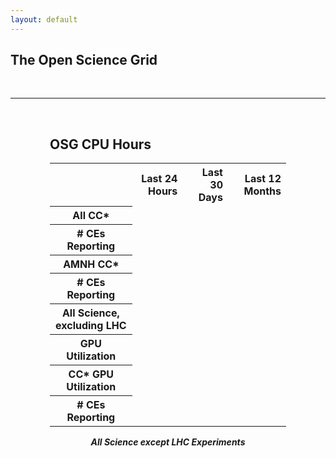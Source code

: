 ```yaml
---
layout: default
---
```


## The Open Science Grid

<br/>
<hr/>
<br/>

<style>
.osg_hours td,th.ar { text-align: right }
.osg_table_footer {
    font-weight: bold;
    font-style: italic;
    text-align: center;
    margin-top: 1em
}
.c75 {
    margin: auto;
    max-width: 75%
}
.h2ts {
    float: right;
    font-size: small;
}

.xtooltip {
  position: relative;
}

.xtooltip .xtooltiptext {
  visibility: hidden;
  background-color: #555;
  color: #fff;
  text-align: left;
  white-space: nowrap;
  font-size: small;
  border-radius: 6px;
  padding: 5px 5px;
  position: absolute;
  z-index: 1;
  bottom: 125%;
  left: 50%;
  margin-left: -50%;
  opacity: 0;
  transition: opacity 0.3s;
}

.xtooltip:hover .xtooltiptext {
  visibility: visible;
  opacity: 1;
}
</style>

<div>
<div class="c75">

<h2 id="osg_cpu_hours_h2">OSG CPU Hours</h2>
<table class="osg_hours">

<tr>
  <th class="ar"></th>
  <th class="ar">Last 24 Hours</th>
  <th class="ar">Last 30 Days</th>
  <th class="ar">Last 12 Months</th>
</tr>

<tr id="cc_star_usage_row">
  <th>All CC&#42;</th>
</tr>

<tr id="cc_star_count_row">
  <th># CEs Reporting</th>
</tr>

<tr id="amnh_usage_row">
  <th>AMNH CC&#42;</th>
</tr>

<tr id="amnh_count_row">
  <th># CEs Reporting</th>
</tr>

<tr id="all_non_lhc_row">
  <th>All Science, excluding LHC</th>
</tr>

<tr id="gpu_usage_row">
  <th>GPU Utilization</th>
</tr>

<tr id="cc_star_gpu_usage_row">
  <th>CC&#42; GPU Utilization</th>
</tr>

<tr id="cc_star_gpu_count_row">
  <th># CEs Reporting</th>
</tr>

</table>
<p class="osg_table_footer">
All Science except LHC Experiments
</p>

</div>
</div>
<br/>

<script>
(function() {
  $.getJSON("https://path-cc.io/metrics/osg-cpu-hours.json")
    .done(function(data) {
      $.each(data.amnh_usage, function(i, x) {
        $('<td>' + x + "</td>").appendTo("#amnh_usage_row");
      });
      $.each(data.amnh_count, function(i, x) {
        $('<td class="xtooltip">' + x
          +   '<span class="xtooltiptext">'
          +     data.amnh_fqdns[i].join("<br/>")
          +   '</span>'
          + "</td>").appendTo("#amnh_count_row");
      });
      $.each(data.cc_star_usage, function(i, x) {
        $('<td>' + x + "</td>").appendTo("#cc_star_usage_row");
      });
      $.each(data.cc_star_count, function(i, x) {
        $('<td class="xtooltip">' + x
          +   '<span class="xtooltiptext">'
          +     data.cc_star_fqdns[i].join("<br/>")
          +   '</span>'
          + "</td>").appendTo("#cc_star_count_row");
      });
      $.each(data.all_non_lhc, function(i, x) {
        $('<td>' + x + "</td>").appendTo("#all_non_lhc_row");
      });
      $.each(data.gpu_usage, function(i, x) {
        $('<td>' + x + "</td>").appendTo("#gpu_usage_row");
      });
      $.each(data.cc_star_gpu_usage, function(i, x) {
        $('<td>' + x + "</td>").appendTo("#cc_star_gpu_usage_row");
      });
      $.each(data.cc_star_gpu_count, function(i, x) {
        $('<td class="xtooltip">' + x
          +   '<span class="xtooltiptext">'
          +     data.cc_star_gpu_fqdns[i].join("<br/>")
          +   '</span>'
          + "</td>").appendTo("#cc_star_gpu_count_row");
      });
      $('<span class="h2ts"> as of ' + data.last_update_str + "</span>").appendTo("#osg_cpu_hours_h2");
    });
})();
</script>

